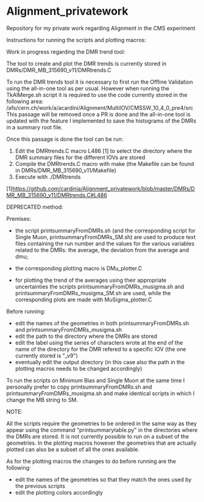 # Alignment_privatework
Repository for my private work regarding Alignment in the CMS experiment

Instructions for running the scripts and plotting macros:

Work in progress regarding the DMR trend tool:

The tool to create and plot the DMR trends is currently stored in DMRs/DMR_MB_315690_v11/DMRtrends.C

To run the DMR trends tool it is necessary to first run the Offline Validation using the all-in-one tool as per usual.
However when running the TkAlMerge.sh script it is required to use the code currently stored in the following area:
/afs/cern.ch/work/a/acardini/Alignment/MultiIOV/CMSSW_10_4_0_pre4/src
This passage will be removed once a PR is done and the all-in-one tool is updated with the feature I implemented to save the histograms of the DMRs in a summary root file.

Once this passage is done the tool can be run:
1) Edit the DMRtrends.C macro L486 [1] to select the directory where the DMR summary files for the different IOVs are stored
2) Compile the DMRtrends.C macro with make (the Makefile can be found in DMRs/DMR_MB_315690_v11/Makefile)
3) Execute with ./DMRtrends

[1]https://github.com/cardinia/Alignment_privatework/blob/master/DMRs/DMR_MB_315690_v11/DMRtrends.C#L486


DEPRECATED method:

Premises:
- the script printsummaryFromDMRs.sh (and the corresponding script for Single Muon, printsummaryFromDMRs_SM.sh) are used to produce text files containing the run number and the values for the various variables related to the DMRs: the average, the deviation from the average and dmu;
- the corresponding plotting macro is DMu_plotter.C

- for plotting the trend of the averages using their appropriate uncertainties the scripts printsummaryFromDMRs_musigma.sh and printsummaryFromDMRs_musigma_SM.sh are used, while the corresponding plots are made with MuSigma_plotter.C


Before running:
- edit the names of the geometries in both printsummaryFromDMRs.sh and printsummaryFromDMRs_musigma.sh
- edit the path to the directory where the DMRs are stored
- edit the label using the series of characters wrote at the end of the name of the directory for the DMR refered to a specific IOV (the one currently stored is "_v9")
- eventually edit the output directory (in this case also the path in the plotting macros needs to be changed accordingly)

To run the scripts on Minimum Bias and Single Muon at the same time I personally prefer to copy printsummaryFromDMRs.sh and printsummaryFromDMRs_musigma.sh and make identical scripts in which I change the MB string to SM.


NOTE:

All the scripts require the geometries to be ordered in the same way as they appear using the command "printsummarytable.py" in the directories where the DMRs are stored. It is not currently possible to run on a subset of the geometries.
In the plotting macros however the geometries that are actually plotted can also be a subset of all the ones available.


As for the plotting macros the changes to do before running are the following:
- edit the names of the geometries so that they match the ones used by the previous scripts
- edit the plotting colors accordingly

